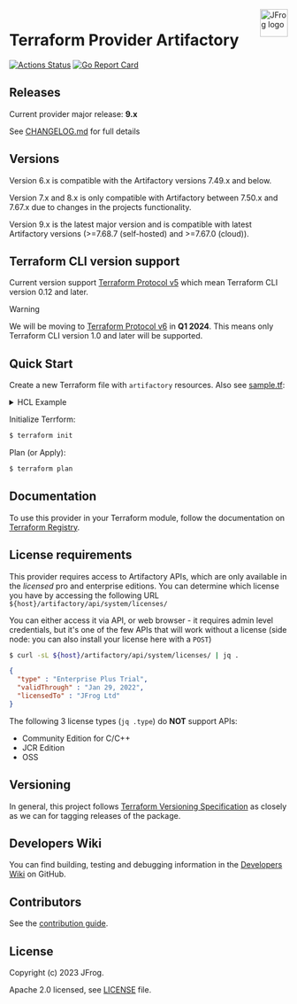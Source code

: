 <a href="https://jfrog.com">
    <img src=".github/jfrog-logo-2022.svg" alt="JFrog logo" title="JFrog" align="right" height="50" />
</a>

# Terraform Provider Artifactory

[![Actions Status](https://github.com/jfrog/terraform-provider-artifactory/workflows/release/badge.svg)](https://github.com/jfrog/terraform-provider-artifactory/actions)
[![Go Report Card](https://goreportcard.com/badge/github.com/jfrog/terraform-provider-artifactory)](https://goreportcard.com/report/github.com/jfrog/terraform-provider-artifactory)

## Releases

Current provider major release: **9.x**

See [CHANGELOG.md](CHANGELOG.md) for full details

## Versions

Version 6.x is compatible with the Artifactory versions 7.49.x and below.

Version 7.x and 8.x is only compatible with Artifactory between 7.50.x and 7.67.x due to changes in the projects functionality.

Version 9.x is the latest major version and is compatible with latest Artifactory versions (>=7.68.7 (self-hosted) and >=7.67.0 (cloud)).

## Terraform CLI version support

Current version support [Terraform Protocol v5](https://developer.hashicorp.com/terraform/plugin/terraform-plugin-protocol#protocol-version-5) which mean Terraform CLI version 0.12 and later. 

> [!WARNING]
> We will be moving to [Terraform Protocol v6](https://developer.hashicorp.com/terraform/plugin/terraform-plugin-protocol#protocol-version-6) in **Q1 2024**. This means only Terraform CLI version 1.0 and later will be supported.

## Quick Start

Create a new Terraform file with `artifactory` resources. Also see [sample.tf](./sample.tf):

<details><summary>HCL Example</summary>

```terraform
# Required for Terraform 0.13 and up (https://www.terraform.io/upgrade-guides/0-13.html)
terraform {
  required_providers {
    artifactory = {
      source  = "registry.terraform.io/jfrog/artifactory"
      version = "6.6.1"
    }
  }
}

provider "artifactory" {
  // supply ARTIFACTORY_USERNAME, ARTIFACTORY_ACCESS_TOKEN, and ARTIFACTORY_URL as env vars
}

resource "artifactory_local_pypi_repository" "pypi-local" {
  key         = "pypi-local"
  description = "Repo created by Terraform Provider Artifactory"
}

resource "artifactory_artifact_webhook" "artifact-webhook" {
  key         = "artifact-webhook"
  event_types = ["deployed", "deleted", "moved", "copied"]
  criteria {
    any_local        = true
    any_remote       = false
    repo_keys        = [artifactory_local_pypi_repository.pypi-local.key]
    include_patterns = ["foo/**"]
    exclude_patterns = ["bar/**"]
  }
  url    = "http://tempurl.org/webhook"
  secret = "some-secret"
  proxy  = "proxy-key"

  custom_http_headers = {
    header-1 = "value-1"
    header-2 = "value-2"
  }

  depends_on = [artifactory_local_pypi_repository.pypi-local]
}
```
</details>

Initialize Terrform:
```sh
$ terraform init
```

Plan (or Apply):
```sh
$ terraform plan
```

## Documentation

To use this provider in your Terraform module, follow the documentation on [Terraform Registry](https://registry.terraform.io/providers/jfrog/artifactory/latest/docs).

## License requirements

This provider requires access to Artifactory APIs, which are only available in the _licensed_ pro and enterprise editions. You can determine which license you have by accessing the following URL `${host}/artifactory/api/system/licenses/`

You can either access it via API, or web browser - it requires admin level credentials, but it's one of the few APIs that will work without a license (side node: you can also install your license here with a `POST`)

```sh
$ curl -sL ${host}/artifactory/api/system/licenses/ | jq .
```

```json
{
  "type" : "Enterprise Plus Trial",
  "validThrough" : "Jan 29, 2022",
  "licensedTo" : "JFrog Ltd"
}
```

The following 3 license types (`jq .type`) do **NOT** support APIs:
- Community Edition for C/C++
- JCR Edition
- OSS

## Versioning

In general, this project follows [Terraform Versioning Specification](https://www.terraform.io/plugin/sdkv2/best-practices/versioning#versioning-specification) as closely as we can for tagging releases of the package.

## Developers Wiki

You can find building, testing and debugging information in the [Developers Wiki](https://github.com/jfrog/terraform-provider-artifactory/wiki) on GitHub.

## Contributors
See the [contribution guide](CONTRIBUTIONS.md).

## License

Copyright (c) 2023 JFrog.

Apache 2.0 licensed, see [LICENSE][LICENSE] file.

[LICENSE]: ./LICENSE

